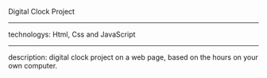 Digital Clock Project
<hr>
technologys: Html, Css and JavaScript
<hr>
description: digital clock project on a web page, based on the hours on your own computer.

